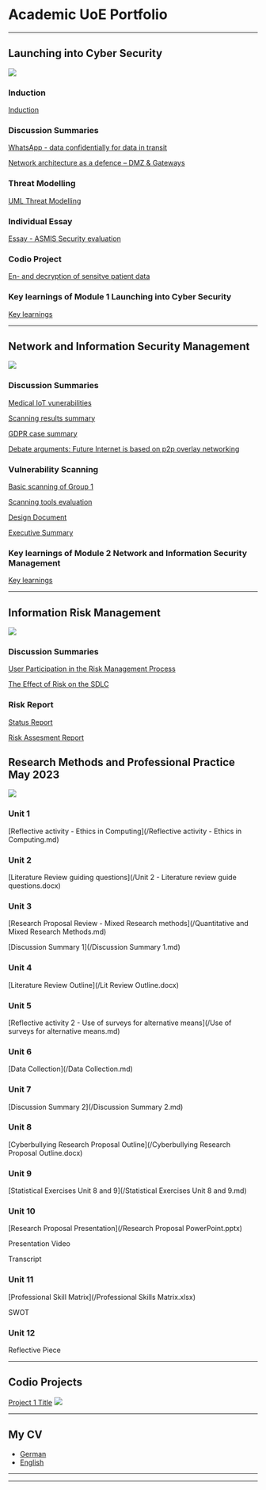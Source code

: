 # Academic UoE Portfolio

---


## Launching into Cyber Security 
<img src="images/dummy_thumbnail.jpg?raw=true"/>


### Induction 
[Induction](/Induction.md)

### Discussion Summaries
[WhatsApp - data confidentially for data in transit](/Unit1.md)

[Network architecture as a defence – DMZ & Gateways](/Unit2.md)

### Threat Modelling
[UML Threat Modelling](/UML.md)

### Individual  Essay
[Essay - ASMIS Security evaluation](/essay.md)

### Codio Project
[En- and decryption of sensitve patient data](/Codio.md)

### Key learnings of Module 1 Launching into Cyber Security 
[Key learnings](/module1.md)

---
## Network and Information Security Management
<img src="images/digital.jpg?raw=true"/>

### Discussion Summaries
[Medical IoT vunerabilities](/medical.md)

[Scanning results summary](/scanningsum.md)

[GDPR case summary](/GDPR.md)

[Debate arguments: Future Internet is based on p2p overlay networking](/debate.md)

### Vulnerability Scanning
[Basic scanning of Group 1](/scangroup.md)

[Scanning tools evaluation](/scantool.md)

[Design Document](/Designdoc.md)

[Executive Summary](exec/Exec.md)

### Key learnings of Module 2 Network and Information Security Management

[Key learnings](/module2.md)




---
## Information Risk Management
<img src="images/security-g0cc89ea1f_1920.jpg"/>


### Discussion Summaries
[User Participation in the Risk Management Process](/sample_page)

[The Effect of Risk on the SDLC](/sample_page)

### Risk Report
[Status Report](/sample_page)

[Risk Assesment Report](/sample_page)

## Research Methods and Professional Practice May 2023
<img src="images/Research.jpg"/>

### Unit 1
[Reflective activity - Ethics in Computing](/Reflective activity - Ethics in Computing.md)

### Unit 2
[Literature Review guiding questions](/Unit 2 - Literature review guide questions.docx)

### Unit 3
[Research Proposal Review - Mixed Research methods](/Quantitative and Mixed Research Methods.md)

[Discussion Summary 1](/Discussion Summary 1.md)

### Unit 4
[Literature Review Outline](/Lit Review Outline.docx)

### Unit 5
[Reflective activity 2 - Use of surveys for alternative means](/Use of surveys for alternative means.md)

### Unit 6
[Data Collection](/Data Collection.md)

### Unit 7
[Discussion Summary 2](/Discussion Summary 2.md)

### Unit 8 
[Cyberbullying Research Proposal Outline](/Cyberbullying Research Proposal Outline.docx)

### Unit 9
[Statistical Exercises Unit 8 and 9](/Statistical Exercises Unit 8 and 9.md)

### Unit 10
[Research Proposal Presentation](/Research Proposal PowerPoint.pptx)

Presentation Video

Transcript

### Unit 11
[Professional Skill Matrix](/Professional Skills Matrix.xlsx)

SWOT

### Unit 12
Reflective Piece


---
## Codio Projects 

[Project 1 Title](/sample_page)
<img src="images/dummy_thumbnail.jpg?raw=true"/>

          
---

## My CV  

- [German](/pdf/CV_Linhoff.pdf)
- [English](/pdf/CV_Linhoff.pdf)

---




---

